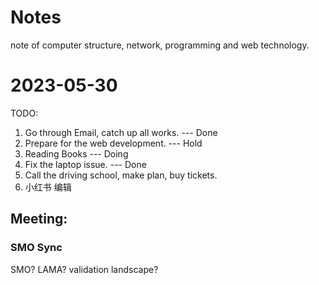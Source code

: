 # Notes
note of computer structure, network, programming and web technology.

# 2023-05-30
TODO:
1. Go through Email, catch up all works. --- Done
2. Prepare for the web development. --- Hold
3. Reading Books --- Doing
4. Fix the laptop issue. --- Done
5. Call the driving school, make plan, buy tickets. 
6. 小红书 编辑 
## Meeting:
### SMO Sync
SMO?
LAMA?
validation landscape?
